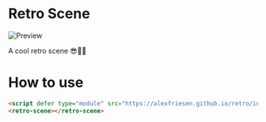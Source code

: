 # Retro Scene
![Preview](https://alexfriesen.github.io/retro/preview.gif)

A cool retro scene 😎🌄🌠

# How to use

```html
<script defer type="module" src="https://alexfriesen.github.io/retro/index.js"></script>
<retro-scene></retro-scene>
```